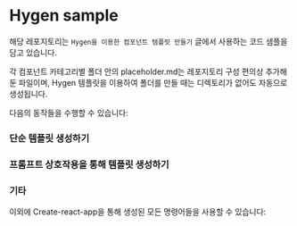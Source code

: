 # Hygen sample

해당 레포지토리는 `Hygen을 이용한 컴포넌트 템플릿 만들기` 글에서 사용하는 코드 샘플을 담고 있습니다.

각 컴포넌트 카테고리별 폴더 안의 placeholder.md는 레포지토리 구성 편의상 추가해 둔 파일이며,
Hygen 템플릿을 이용하여 폴더를 만들 때는 디렉토리가 없어도 자동으로 생성됩니다.

다음의 동작들을 수행할 수 있습니다:

### 단순 템플릿 생성하기

### 프롬프트 상호작용을 통해 템플릿 생성하기

### 기타

이외에 Create-react-app을 통해 생성된 모든 명령어들을 사용할 수 있습니다:
